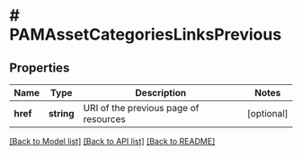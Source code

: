 # # PAMAssetCategoriesLinksPrevious

## Properties

Name | Type | Description | Notes
------------ | ------------- | ------------- | -------------
**href** | **string** | URI of the previous page of resources | [optional]

[[Back to Model list]](../../README.md#models) [[Back to API list]](../../README.md#endpoints) [[Back to README]](../../README.md)
